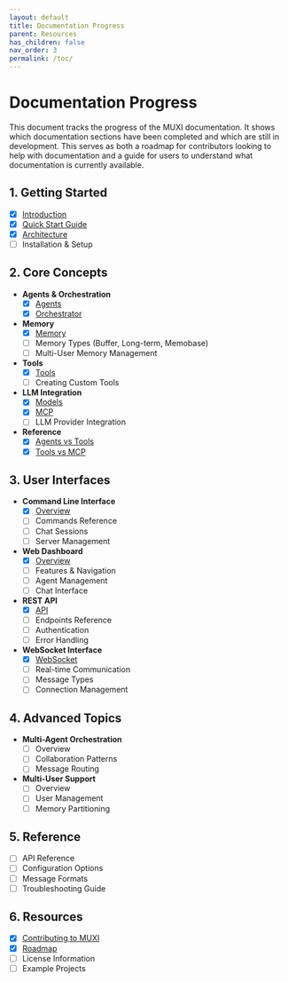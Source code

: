 ```yaml
---
layout: default
title: Documentation Progress
parent: Resources
has_children: false
nav_order: 3
permalink: /toc/
---
```


# Documentation Progress

This document tracks the progress of the MUXI documentation. It shows which documentation sections have been completed and which are still in development. This serves as both a roadmap for contributors looking to help with documentation and a guide for users to understand what documentation is currently available.

## 1. Getting Started
- [x] [Introduction](../overview)
- [x] [Quick Start Guide](../quickstart)
- [x] [Architecture](../architecture)
- [ ] Installation & Setup

## 2. Core Concepts
- **Agents & Orchestration**
  - [x] [Agents](../agents)
  - [x] [Orchestrator](../orchestrator)
- **Memory**
  - [x] [Memory](../memory)
  - [ ] Memory Types (Buffer, Long-term, Memobase)
  - [ ] Multi-User Memory Management
- **Tools**
  - [x] [Tools](../tools)
  - [ ] Creating Custom Tools
- **LLM Integration**
  - [x] [Models](../models)
  - [x] [MCP](../mcp)
  - [ ] LLM Provider Integration
- **Reference**
  - [x] [Agents vs Tools](../agents_vs_tools)
  - [x] [Tools vs MCP](../tools_vs_mcp)

## 3. User Interfaces
- **Command Line Interface**
  - [x] [Overview](../cli)
  - [ ] Commands Reference
  - [ ] Chat Sessions
  - [ ] Server Management
- **Web Dashboard**
  - [x] [Overview](../webapp)
  - [ ] Features & Navigation
  - [ ] Agent Management
  - [ ] Chat Interface
- **REST API**
  - [x] [API](../api)
  - [ ] Endpoints Reference
  - [ ] Authentication
  - [ ] Error Handling
- **WebSocket Interface**
  - [x] [WebSocket](../websocket)
  - [ ] Real-time Communication
  - [ ] Message Types
  - [ ] Connection Management

## 4. Advanced Topics
- **Multi-Agent Orchestration**
  - [ ] Overview
  - [ ] Collaboration Patterns
  - [ ] Message Routing
- **Multi-User Support**
  - [ ] Overview
  - [ ] User Management
  - [ ] Memory Partitioning

## 5. Reference
- [ ] API Reference
- [ ] Configuration Options
- [ ] Message Formats
- [ ] Troubleshooting Guide

## 6. Resources
- [x] [Contributing to MUXI](../contributing)
- [x] [Roadmap](../roadmap)
- [ ] License Information
- [ ] Example Projects
